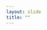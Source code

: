 ```yaml
---
layout: slide
title: ""
---
```


<section data-background-image="assets/images/Slide41.png" data-background-size="70%" data-background-position="center"/>